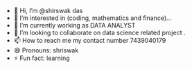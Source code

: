 - 👋 Hi, I’m @shirswak das
- 👀 I’m interested in (coding, mathematics and finance)...
- 🌱 I’m currently working as DATA ANALYST
- 💞️ I’m looking to collaborate on data science related project .
- 📫 How to reach me my contact number 7439040179
- 😄 Pronouns: shriswak
- ⚡ Fun fact: learning

<!---
sdas786/sdas786 is a ✨ special ✨ repository because its `README.md` (this file) appears on your GitHub profile.
You can click the Preview link to take a look at your changes.
--->
